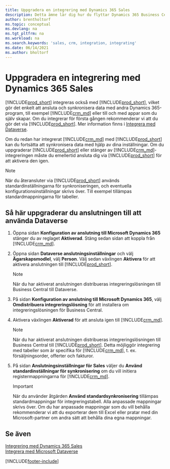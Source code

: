 ```yaml
---
title: Uppgradera en integrering med Dynamics 365 Sales
description: Detta ämne lär dig hur du flyttar Dynamics 365 Business Central-integrationen med Dynamics 365 Sales till den senaste versionen.
author: brentholtorf
ms.topic: conceptual
ms.devlang: na
ms.tgt_pltfrm: na
ms.workload: na
ms.search.keywords: 'sales, crm, integration, integrating'
ms.date: 06/14/2021
ms.author: bholtorf
---
```

# <a name="upgrading-an-integration-with-dynamics-365-sales"></a><a name="upgrading-an-integration-with-dynamics-365-sales"></a><a name="upgrading-an-integration-with-dynamics-365-sales"></a>Uppgradera en integrering med Dynamics 365 Sales
[!INCLUDE[prod_short](includes/prod_short.md)] integreras också med [!INCLUDE[prod_short](includes/cds_long_md.md)], vilket gör det enkelt att ansluta och synkronisera data med andra Dynamics 365-program, till exempel [!INCLUDE[crm_md](includes/crm_md.md)] eller till och med appar som du själv skapar. Om du integrerar för första gången rekommenderar vi att du gör det via [!INCLUDE[prod_short](includes/cds_long_md.md)]. Mer information finns i [Integrera med Dataverse](admin-common-data-service.md).

Om du redan har integrerat [!INCLUDE[crm_md](includes/crm_md.md)] med [!INCLUDE[prod_short](includes/prod_short.md)] kan du fortsätta att synkronisera data med hjälp av dina inställningar. Om du uppgraderar [!INCLUDE[prod_short](includes/prod_short.md)] eller stänger av [!INCLUDE[crm_md](includes/crm_md.md)]-integreringen måste du emellertid ansluta dig via [!INCLUDE[prod_short](includes/cds_long_md.md)] för att aktivera den igen. 

> [!NOTE]
> När du återansluter via [!INCLUDE[prod_short](includes/cds_long_md.md)] används standardinställningarna för synkroniseringen, och eventuella konfigurationsinställningar skrivs över. Till exempel tillämpas standardmappningarna för tabeller.

## <a name="to-upgrade-your-connection-to-use-dataverse"></a><a name="to-upgrade-your-connection-to-use-dataverse"></a><a name="to-upgrade-your-connection-to-use-dataverse"></a>Så här uppgraderar du anslutningen till att använda Dataverse
1. Öppna sidan **Konfiguration av anslutning till Microsoft Dynamics 365** stänger du av reglaget **Aktiverad**. Stäng sedan sidan att koppla från [!INCLUDE[crm_md](includes/crm_md.md)].
2. Öppna sidan **Dataverse anslutningsinställningar** och välj **Ägarskapsmodlel**, välj **Person**. Välj sedan växlingen **Aktivera** för att aktivera anslutningen till [!INCLUDE[prod_short](includes/cds_long_md.md)].
  
   > [!NOTE]
   > När du har aktiverat anslutningen distribueras integreringslösningen till Business Central till Dataverse.
4. På sidan **Konfiguration av anslutning till Microsoft Dynamics 365**, välj **Omdistribuera integreringslösning** för att installera om integreringslösningen för Business Central.
5. Aktivera växlingen **Aktiverad** för att ansluta igen till [!INCLUDE[crm_md](includes/crm_md.md)].
  
   > [!NOTE]
   > När du har aktiverat anslutningen distribueras integreringslösningen till Business Central till [!INCLUDE[prod_short](includes/prod_short.md)]. Detta möjliggör integrering med tabeller som är specifika för [!INCLUDE[crm_md](includes/crm_md.md)], t. ex. försäljningsorder, offerter och fakturor.
6. På sidan **Anslutningsinställningar för Sales** väljer du **Använd standardinställningar för synkronisering** om du vill initiera registermappningarna för [!INCLUDE[crm_md](includes/crm_md.md)].

   > [!IMPORTANT]
   > När du använder åtgärden **Använd standardsynkronisering** tillämpas standardmappningar för integreringstabell. Alla anpassade mappningar skrivs över. Om du har anpassade mappningar som du vill behålla rekommenderar vi att du exporterar dem till Excel eller pratar med din Microsoft-partner om andra sätt att behålla dina egna mappningar.    

## <a name="see-also"></a><a name="see-also"></a><a name="see-also"></a>Se även
[Integrering med Dynamics 365 Sales](admin-prepare-dynamics-365-for-sales-for-integration.md)  
[Integrera med Microsoft Dataverse](admin-common-data-service.md)


[!INCLUDE[footer-include](includes/footer-banner.md)]
